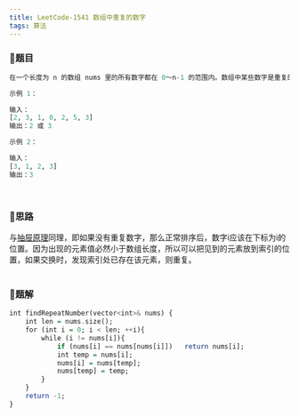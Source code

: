 ```yaml
---
title: LeetCode-1541 数组中重复的数字
tags: 算法
---
```


### **📝题目**
```haskell
在一个长度为 n 的数组 nums 里的所有数字都在 0～n-1 的范围内。数组中某些数字是重复的，但不知道有几个数字重复了，也不知道每个数字重复了几次。请找出数组中任意一个重复的数字。

示例 1：

输入：
[2, 3, 1, 0, 2, 5, 3]
输出：2 或 3 

示例 2：

输入：
[3, 1, 2, 3]
输出：3 
```

<br/>

### **📝思路**
与[抽屉原理](https://baike.baidu.com/item/%E6%8A%BD%E5%B1%89%E5%8E%9F%E7%90%86/233776?fromtitle=%E9%B8%BD%E5%B7%A2%E5%8E%9F%E7%90%86&fromid=731656&fr=aladdin)同理，即如果没有重复数字，那么正常排序后，数字i应该在下标为i的位置。因为出现的元素值必然小于数组长度，所以可以把见到的元素放到索引的位置，如果交换时，发现索引处已存在该元素，则重复。
<br/><br/>

### **📝题解**
```haskell
int findRepeatNumber(vector<int>& nums) {
    int len = nums.size();
    for (int i = 0; i < len; ++i){
        while (i != nums[i]){
            if (nums[i] == nums[nums[i]])   return nums[i];
            int temp = nums[i];
            nums[i] = nums[temp];
            nums[temp] = temp;
        }
    }
    return -1;
}
```